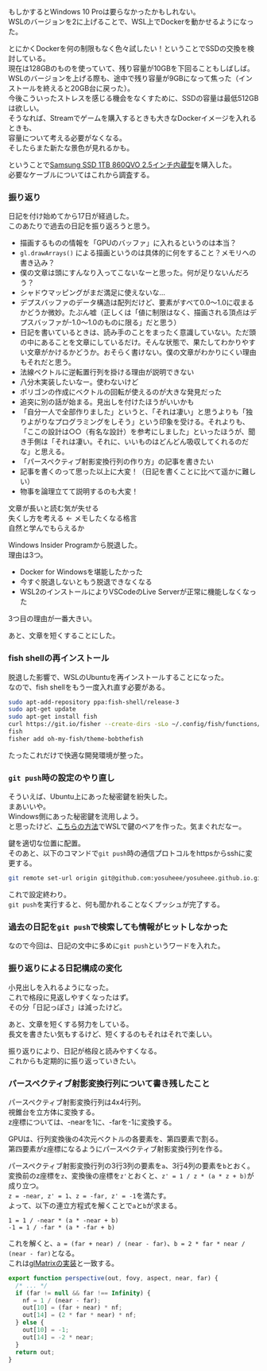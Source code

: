 もしかするとWindows 10 Proは要らなかったかもしれない。  
WSLのバージョンを2に上げることで、WSL上でDockerを動かせるようになった。  

とにかくDockerを何の制限もなく色々試したい！ということでSSDの交換を検討している。  
現在は128GBのものを使っていて、残り容量が10GBを下回ることもしばしば。  
WSLのバージョンを上げる際も、途中で残り容量が9GBになって焦った（インストールを終えると20GB台に戻った）。  
今後こういったストレスを感じる機会をなくすために、SSDの容量は最低512GBは欲しい。  
そうなれば、Streamでゲームを購入するときも大きなDockerイメージを入れるときも、  
容量について考える必要がなくなる。  
そしたらまた新たな景色が見れるかも。  

ということで[Samsung SSD 1TB 860QVO 2.5インチ内蔵型](https://www.amazon.co.jp/gp/product/B07MTH57YQ)を購入した。  
必要なケーブルについてはこれから調査する。

### 振り返り

日記を付け始めてから17日が経過した。  
このあたりで過去の日記を振り返ろうと思う。  

* 描画するものの情報を「GPUのバッファ」に入れるというのは本当？
* `gl.drawArrays()` による描画というのは具体的に何をすること？メモリへの書き込み？
* 僕の文章は頭にすんなり入ってこないなーと思った。何が足りないんだろう？
* シャドウマッピングがまだ満足に使えないな…
* デプスバッファのデータ構造は配列だけど、要素がすべて0.0～1.0に収まるかどうか微妙。たぶん嘘（正しくは「値に制限はなく、描画される頂点はデプスバッファが-1.0～1.0のものに限る」だと思う）
* 日記を書いているときは、読み手のことをまったく意識していない。ただ頭の中にあることを文章にしているだけ。そんな状態で、果たしてわかりやすい文章がかけるかどうか。おそらく書けない。僕の文章がわかりにくい理由もそれだと思う。
* 法線ベクトルに逆転置行列を掛ける理由が説明できない
* 八分木実装したいなー。使わないけど
* ポリゴンの作成にベクトルの回転が使えるのが大きな発見だった
* 追突に別の話が始まる。見出しを付けたほうがいいかも
* 「自分一人で全部作りました」というと、「それは凄い」と思うよりも「独りよがりなプログラミングをしそう」という印象を受ける。それよりも、「ここの設計は○○（有名な設計）を参考にしました」といったほうが、聞き手側は「それは凄い。それに、いいものはどんどん吸収してくれるのだな」と思える。
* 「パースペクティブ射影変換行列の作り方」の記事を書きたい
* 記事を書くのって思った以上に大変！（日記を書くことに比べて遥かに難しい）
* 物事を論理立てて説明するのも大変！

文章が長いと読む気が失せる  
失くし方を考える ← メモしたくなる格言  
自然と学んでもらえるか  

Windows Insider Programから脱退した。  
理由は3つ。  

* Docker for Windowsを堪能したかった
* 今すぐ脱退しないともう脱退できなくなる
* WSL2のインストールによりVSCodeのLive Serverが正常に機能しなくなった

3つ目の理由が一番大きい。  

あと、文章を短くすることにした。

### fish shellの再インストール

脱退した影響で、WSLのUbuntuを再インストールすることになった。  
なので、fish shellをもう一度入れ直す必要がある。  

```sh
sudo apt-add-repository ppa:fish-shell/release-3
sudo apt-get update
sudo apt-get install fish
curl https://git.io/fisher --create-dirs -sLo ~/.config/fish/functions/fisher.fish
fish
fisher add oh-my-fish/theme-bobthefish
```

たったこれだけで快適な開発環境が整った。  

### `git push`時の設定のやり直し

そういえば、Ubuntu上にあった秘密鍵を紛失した。  
まあいいや。  
Windows側にあった秘密鍵を流用しよう。  
と思ったけど、[こちらの方法](https://qiita.com/suthio/items/2760e4cff0e185fe2db9)でWSLで鍵のペアを作った。気まぐれだなー。

鍵を適切な位置に配置。  
そのあと、以下のコマンドで`git push`時の通信プロトコルをhttpsからsshに変更する。

```sh
git remote set-url origin git@github.com:yosuheee/yosuheee.github.io.git
```

これで設定終わり。  
`git push`を実行すると、何も聞かれることなくプッシュが完了する。

### 過去の日記を`git push`で検索しても情報がヒットしなかった

なので今回は、日記の文中に多めに`git push`というワードを入れた。  

### 振り返りによる日記構成の変化

小見出しを入れるようになった。  
これで格段に見返しやすくなったはず。  
その分「日記っぽさ」は減ったけど。  

あと、文章を短くする努力をしている。  
長文を書きたい気もするけど、短くするのもそれはそれで楽しい。  

振り返りにより、日記が格段と読みやすくなる。  
これからも定期的に振り返っていきたい。

### パースペクティブ射影変換行列について書き残したこと

パースペクティブ射影変換行列は4x4行列。  
視錐台を立方体に変換する。  
z座標については、-nearを1に、-farを-1に変換する。  

GPUは、行列変換後の4次元ベクトルの各要素を、第四要素で割る。  
第四要素がz座標になるようにパースペクティブ射影変換行列を作る。  

パースペクティブ射影変換行列の3行3列の要素を`a`、3行4列の要素を`b`とおく。  
変換前のz座標を`z`、変換後の座標を`z'`とおくと、`z' = 1 / z * (a * z + b)`が成り立つ。  
`z = -near, z' = 1`、`z = -far, z' = -1`を満たす。  
よって、以下の連立方程式を解くことで`a`と`b`が求まる。

```
1 = 1 / -near * (a * -near + b)
-1 = 1 / -far * (a * -far + b)
```

これを解くと、`a = (far + near) / (near - far)`、`b = 2 * far * near / (near - far)`となる。  
これは[glMatrixの実装](http://glmatrix.net/docs/mat4.js.html#line1287)と一致する。

```javascript
export function perspective(out, fovy, aspect, near, far) {
  /* ... */
  if (far != null && far !== Infinity) {
    nf = 1 / (near - far);
    out[10] = (far + near) * nf;
    out[14] = (2 * far * near) * nf;
  } else {
    out[10] = -1;
    out[14] = -2 * near;
  }
  return out;
}
```
